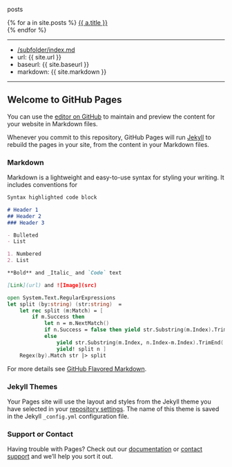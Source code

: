 
posts
<br/>
<div>
  {% for a in site.posts %}
      <a href='{{site.baseurl}}/{{ a.url }}'>{{ a.title }}</a>
      <br/>
  {% endfor %}
</div>



<hr/>

- [/subfolder/index.md](/subfolder/index.md)
- url: {{ site.url }}
- baseurl:  {{ site.baseurl }}
- markdown: {{ site.markdown }}

<hr/>


## Welcome to GitHub Pages

You can use the [editor on GitHub](https://github.com/diyvarg/site/edit/master/README.md) to maintain and preview the content for your website in Markdown files.

Whenever you commit to this repository, GitHub Pages will run [Jekyll](https://jekyllrb.com/) to rebuild the pages in your site, from the content in your Markdown files.

### Markdown

Markdown is a lightweight and easy-to-use syntax for styling your writing. It includes conventions for

```markdown
Syntax highlighted code block

# Header 1
## Header 2
### Header 3

- Bulleted
- List

1. Numbered
2. List

**Bold** and _Italic_ and `Code` text

[Link](url) and ![Image](src)
```
  
``` fsharp
open System.Text.RegularExpressions
let split (by:string) (str:string)  = 
    let rec split (m:Match) = [
        if m.Success then
            let n = m.NextMatch()
            if n.Success = false then yield str.Substring(m.Index).TrimEnd(' ')
            else 
                yield str.Substring(m.Index, n.Index-m.Index).TrimEnd(' ')
                yield! split n ]
    Regex(by).Match str |> split
```

For more details see [GitHub Flavored Markdown](https://guides.github.com/features/mastering-markdown/).

### Jekyll Themes

Your Pages site will use the layout and styles from the Jekyll theme you have selected in your [repository settings](https://github.com/diyvarg/site/settings). The name of this theme is saved in the Jekyll `_config.yml` configuration file.

### Support or Contact

Having trouble with Pages? Check out our [documentation](https://help.github.com/categories/github-pages-basics/) or [contact support](https://github.com/contact) and we’ll help you sort it out.

